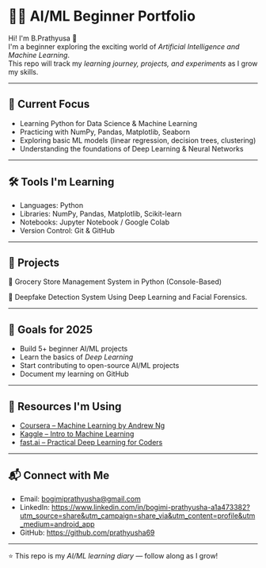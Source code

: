 # 👩‍💻 AI/ML Beginner Portfolio

Hi! I'm B.Prathyusa 👋  
I'm a beginner exploring the exciting world of *Artificial Intelligence and Machine Learning*.  
This repo will track my *learning journey, projects, and experiments* as I grow my skills.

---

## 🌱 Current Focus
- Learning Python for Data Science & Machine Learning
- Practicing with NumPy, Pandas, Matplotlib, Seaborn
- Exploring basic ML models (linear regression, decision trees, clustering)
- Understanding the foundations of Deep Learning & Neural Networks

---

## 🛠 Tools I'm Learning
- Languages: Python  
- Libraries: NumPy, Pandas, Matplotlib, Scikit-learn  
- Notebooks: Jupyter Notebook / Google Colab  
- Version Control: Git & GitHub  

---

## 📂 Projects
🔹 Grocery Store Management System in Python (Console-Based)


🔹  Deepfake Detection System Using Deep Learning and Facial Forensics.


---

## 🎯 Goals for 2025
- Build 5+ beginner AI/ML projects  
- Learn the basics of *Deep Learning*  
- Start contributing to open-source AI/ML projects  
- Document my learning on GitHub  

---

## 📖 Resources I'm Using
- [Coursera – Machine Learning by Andrew Ng](https://www.coursera.org/learn/machine-learning)  
- [Kaggle – Intro to Machine Learning](https://www.kaggle.com/learn/intro-to-machine-learning)  
- [fast.ai – Practical Deep Learning for Coders](https://course.fast.ai/)  

---

## 📬 Connect with Me
- Email: bogimiprathyusha@gmail.com
- LinkedIn:  https://www.linkedin.com/in/bogimi-prathyusha-a1a473382?utm_source=share&utm_campaign=share_via&utm_content=profile&utm_medium=android_app
- GitHub: https://github.com/prathyusha69

---

⭐ This repo is my *AI/ML learning diary* — follow along as I grow!
